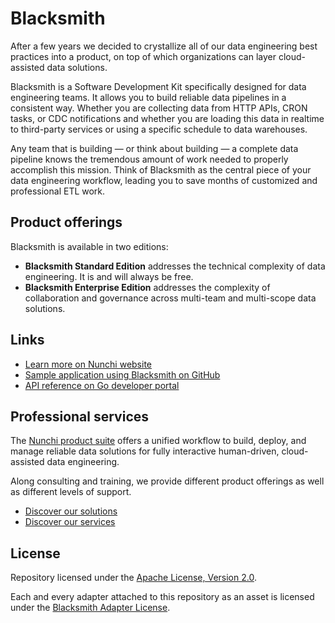 # Blacksmith

After a few years we decided to crystallize all of our data engineering best
practices into a product, on top of which organizations can layer cloud-assisted
data solutions.

Blacksmith is a Software Development Kit specifically designed for data engineering
teams. It allows you to build reliable data pipelines in a consistent way. Whether
you are collecting data from HTTP APIs, CRON tasks, or CDC notifications and whether
you are loading this data in realtime to third-party services or using a specific
schedule to data warehouses.

Any team that is building — or think about building — a complete data pipeline knows
the tremendous amount of work needed to properly accomplish this mission. Think
of Blacksmith as the central piece of your data engineering workflow, leading you
to save months of customized and professional ETL work.

## Product offerings

Blacksmith is available in two editions:

- **Blacksmith Standard Edition** addresses the technical complexity of data engineering.
  It is and will always be free.
- **Blacksmith Enterprise Edition** addresses the complexity of collaboration and
  governance across multi-team and multi-scope data solutions.

## Links

- [Learn more on Nunchi website](https://nunchi.studio/blacksmith)
- [Sample application using Blacksmith on GitHub](https://github.com/nunchistudio/smithy)
- [API reference on Go developer portal](https://pkg.go.dev/github.com/nunchistudio/blacksmith?tab=doc)

## Professional services

The [Nunchi product suite](https://nunchi.studio/) offers a unified workflow
to build, deploy, and manage reliable data solutions for fully interactive
human-driven, cloud-assisted data engineering.

Along consulting and training, we provide different product offerings as well as
different levels of support.

- [Discover our solutions](https://nunchi.studio/solutions)
- [Discover our services](https://nunchi.studio/support)

## License

Repository licensed under the [Apache License, Version 2.0](./LICENSE).

Each and every adapter attached to this repository as an asset is licensed under the
[Blacksmith Adapter License](https://nunchi.studio/licenses/blacksmith-adapter).
